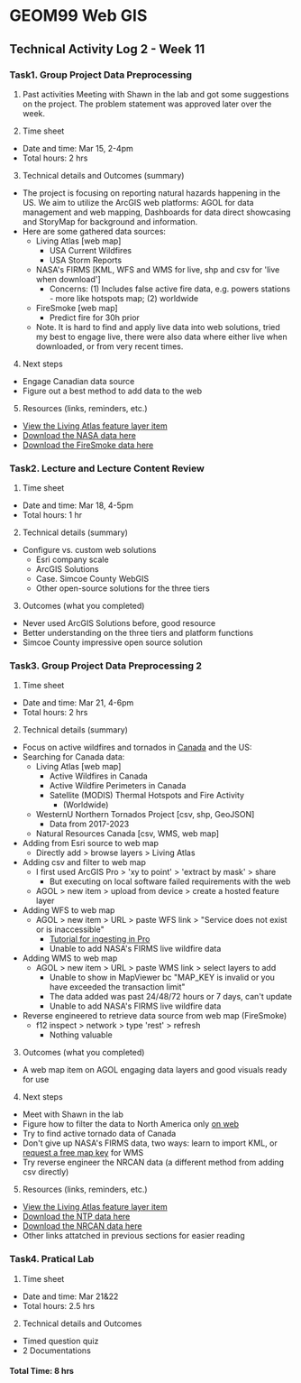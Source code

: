 # GEOM99 Web GIS
## Technical Activity Log 2 - Week 11

### Task1. Group Project Data Preprocessing
1. Past activities
Meeting with Shawn in the lab and got some suggestions on the project. The problem statement was approved later over the week. 

2. Time sheet 
  * Date and time: Mar 15, 2-4pm
  * Total hours: 2 hrs

3. Technical details and Outcomes (summary)
  * The project is focusing on reporting natural hazards happening in the US. We aim to utilize the ArcGIS web platforms: AGOL for data management and web mapping, Dashboards for data direct showcasing and StoryMap for background and information. 
  * Here are some gathered data sources: 
    - Living Atlas [web map]
      + USA Current Wildfires 
      + USA Storm Reports 
    - NASA's FIRMS [KML, WFS and WMS for live, shp and csv for 'live when download'] 
      + Concerns: (1) Includes false active fire data, e.g. powers stations - more like hotspots map; (2) worldwide 
    - FireSmoke [web map]
      + Predict fire for 30h prior
    - Note. It is hard to find and apply live data into web solutions, tried my best to engage live, there were also data where either live when downloaded, or from very recent times. 

4. Next steps
  * Engage Canadian data source
  * Figure out a best method to add data to the web

5. Resources (links, reminders, etc.)
  * [View the Living Atlas feature layer item](https://fleming.maps.arcgis.com/home/item.html?id=d957997ccee7408287a963600a77f61f)
  * [Download the NASA data here](https://firms.modaps.eosdis.nasa.gov/usfs/active_fire/)
  * [Download the FireSmoke data here](https://firesmoke.ca/forecasts/current/)


### Task2. Lecture and Lecture Content Review
1. Time sheet 
  * Date and time: Mar 18, 4-5pm
  * Total hours: 1 hr

2. Technical details (summary)
  * Configure vs. custom web solutions
    - Esri company scale
    - ArcGIS Solutions
    - Case. Simcoe County WebGIS 
    - Other open-source solutions for the three tiers

3. Outcomes (what you completed) 
  * Never used ArcGIS Solutions before, good resource
  * Better understanding on the three tiers and platform functions
  * Simcoe County impressive open source solution


### Task3. Group Project Data Preprocessing 2
1. Time sheet 
  * Date and time: Mar 21, 4-6pm
  * Total hours: 2 hrs

2. Technical details (summary)
  * Focus on active wildfires and tornados in <ins>Canada</ins> and the US: 
  * Searching for Canada data: 
    - Living Atlas [web map]
      + Active Wildfires in Canada 
      + Active Wildfire Perimeters in Canada 
      + Satellite (MODIS) Thermal Hotspots and Fire Activity 
        + (Worldwide)
    - WesternU Northern Tornados Project [csv, shp, GeoJSON]
      + Data from 2017-2023
    - Natural Resources Canada [csv, WMS, web map]
  * Adding from Esri source to web map
    - Directly add > browse layers > Living Atlas
  * Adding csv and filter to web map
    - I first used ArcGIS Pro > 'xy to point' > 'extract by mask' > share 
      + But executing on local software failed requirements with the web
    - AGOL > new item > upload from device > create a hosted feature layer
  * Adding WFS to web map
    - AGOL > new item > URL > paste WFS link > "Service does not exist or is inaccessible"
      + [Tutorial for ingesting in Pro](https://firms.modaps.eosdis.nasa.gov/usfs/tutorials/wfs_arcgis_pro/)
      + Unable to add NASA's FIRMS live wildfire data
  * Adding WMS to web map
    - AGOL > new item > URL > paste WMS link > select layers to add
      + Unable to show in MapViewer bc "MAP_KEY is invalid or you have exceeded the transaction limit" 
      + The data added was past 24/48/72 hours or 7 days, can't update 
      + Unable to add NASA's FIRMS live wildfire data
  * Reverse engineered to retrieve data source from web map (FireSmoke)
    - f12 inspect > network > type 'rest' > refresh
      +  Nothing valuable

3. Outcomes (what you completed) 
  * A web map item on AGOL engaging data layers and good visuals ready for use

4. Next steps
  * Meet with Shawn in the lab
  * Figure how to filter the data to North America only <ins>on web</ins>
  * Try to find active tornado data of Canada
  * Don't give up NASA's FIRMS data, two ways: learn to import KML, or [request a free map key](https://firms.modaps.eosdis.nasa.gov/mapserver/usfs/wms-info/) for WMS
  * Try reverse engineer the NRCAN data (a different method from adding csv directly)

5. Resources (links, reminders, etc.)
  * [View the Living Atlas feature layer item](https://fleming.maps.arcgis.com/home/item.html?id=21638fcd54d14a25b6f1affdef812146)
  * [Download the NTP data here](https://ntpopendata-westernu.opendata.arcgis.com/)
  * [Download the NRCAN data here](https://cwfis.cfs.nrcan.gc.ca/datamart/metadata/activefires)
  * Other links attatched in previous sections for easier reading


### Task4. Pratical Lab 
1. Time sheet 
  * Date and time: Mar 21&22
  * Total hours: 2.5 hrs

2. Technical details and Outcomes 
  * Timed question quiz
  * 2 Documentations


#### Total Time: 8 hrs
